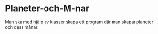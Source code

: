 # Planeter-och-M-nar
Man ska med hjälp av klasser skapa ett program där man skapar planeter och dess månar.
